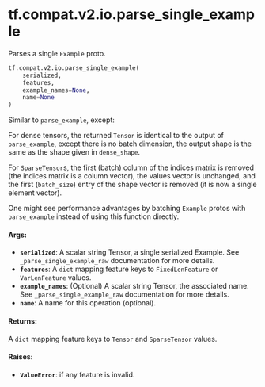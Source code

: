 <div itemscope itemtype="http://developers.google.com/ReferenceObject">
<meta itemprop="name" content="tf.compat.v2.io.parse_single_example" />
<meta itemprop="path" content="Stable" />
</div>

# tf.compat.v2.io.parse_single_example

Parses a single `Example` proto.

``` python
tf.compat.v2.io.parse_single_example(
    serialized,
    features,
    example_names=None,
    name=None
)
```

<!-- Placeholder for "Used in" -->

Similar to `parse_example`, except:

For dense tensors, the returned `Tensor` is identical to the output of
`parse_example`, except there is no batch dimension, the output shape is the
same as the shape given in `dense_shape`.

For `SparseTensor`s, the first (batch) column of the indices matrix is removed
(the indices matrix is a column vector), the values vector is unchanged, and
the first (`batch_size`) entry of the shape vector is removed (it is now a
single element vector).

One might see performance advantages by batching `Example` protos with
`parse_example` instead of using this function directly.

#### Args:


* <b>`serialized`</b>: A scalar string Tensor, a single serialized Example.
  See `_parse_single_example_raw` documentation for more details.
* <b>`features`</b>: A `dict` mapping feature keys to `FixedLenFeature` or
  `VarLenFeature` values.
* <b>`example_names`</b>: (Optional) A scalar string Tensor, the associated name.
  See `_parse_single_example_raw` documentation for more details.
* <b>`name`</b>: A name for this operation (optional).


#### Returns:

A `dict` mapping feature keys to `Tensor` and `SparseTensor` values.



#### Raises:


* <b>`ValueError`</b>: if any feature is invalid.